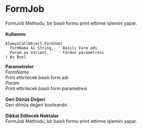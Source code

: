 # FormJob

FormJob Methodu, bir basılı formu print ettirme işlemini yapar.\
\
**Kullanımı**

```
AlwaysCallObject.FormJob(
  FormName As String,  ' Basılı Form adı
  Param as Variant,	   ' Formun parametresi
) As Bool
```

**Parametreler**\
_FormName_\
Print ettirilecek basılı form adı\
_Param_\
Print ettirilecek basılı form parametresi\
\
**Geri Dönüş Değeri**\
Geri dönüş değeri booleandır.\
\
**Dikkat Edilecek Noktalar**\
FormJob Methodu, bir basılı formu print ettirme işlemini yapar.
